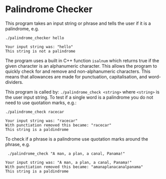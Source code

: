 # Palindrome Checker

This program takes an input string or phrase and tells the user if it is a palindrome, e.g.

```
./palindrome_checker hello

Your input string was: "hello"
This string is not a palindrome
```

The program uses a built in C++ function `isalnum` which returns true if the given character is an alphanumeric character. This allows the program to quickly check for and remove and non-alphanumeric characters. This means that allowances are made for punctuation, capitalisation, and word-dividers.


This program is called by: `./palindrome_check <string>` where `<string>` is the user input string. To test if a single word is a palindrome you do not need to use quotation marks, e.g.:

```
./palindrome_check racecar

Your input string was: "racecar"
With punctiation removed this became: "racecar"
This string is a paldindrome
```

To check if a phrase is a palindrome use quotation marks around the phrase, e.g.
```
 ./palindrome_check "A man, a plan, a canal, Panama!"

Your input string was: "A man, a plan, a canal, Panama!"
With punctiation removed this became: "amanaplanacanalpanama"
This string is a paldindrome
```



